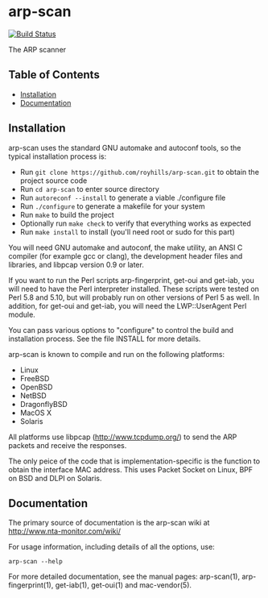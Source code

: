# arp-scan

[![Build Status](https://secure.travis-ci.org/royhills/arp-scan.png)](http://travis-ci.org/royhills/arp-scan)

The ARP scanner

## Table of Contents
- [Installation](#installation)
- [Documentation](#documentation)

Installation
------------

arp-scan uses the standard GNU automake and autoconf tools, so the typical installation process is:

- Run ```git clone https://github.com/royhills/arp-scan.git``` to obtain the project source code
- Run ```cd arp-scan``` to enter source directory
- Run ```autoreconf --install``` to generate a viable ./configure file
- Run ```./configure``` to generate a makefile for your system
- Run ```make``` to build the project
- Optionally run ```make check``` to verify that everything works as expected
- Run ```make install``` to install (you'll need root or sudo for this part)

You will need GNU automake and autoconf, the make utility, an ANSI C compiler (for example gcc or clang), the development header files and libraries, and libpcap version 0.9 or later.

If you want to run the Perl scripts arp-fingerprint, get-oui and get-iab, you
will need to have the Perl interpreter installed.  These scripts were tested
on Perl 5.8 and 5.10, but will probably run on other versions of Perl 5 as well.
In addition, for get-oui and get-iab, you will need the LWP::UserAgent Perl
module.

You can pass various options to "configure" to control the build and
installation process.  See the file INSTALL for more details.

arp-scan is known to compile and run on the following platforms:

 - Linux
 - FreeBSD
 - OpenBSD
 - NetBSD
 - DragonflyBSD
 - MacOS X
 - Solaris

All platforms use libpcap (http://www.tcpdump.org/) to send the ARP packets
and receive the responses.

The only peice of the code that is implementation-specific is the function to
obtain the interface MAC address. This uses Packet Socket on Linux, BPF on
BSD and DLPI on Solaris.

Documentation
-------------

The primary source of documentation is the arp-scan wiki at
http://www.nta-monitor.com/wiki/

For usage information, including details of all the options, use:

```arp-scan --help```

For more detailed documentation, see the manual pages: arp-scan(1),
arp-fingerprint(1), get-iab(1), get-oui(1) and mac-vendor(5).
